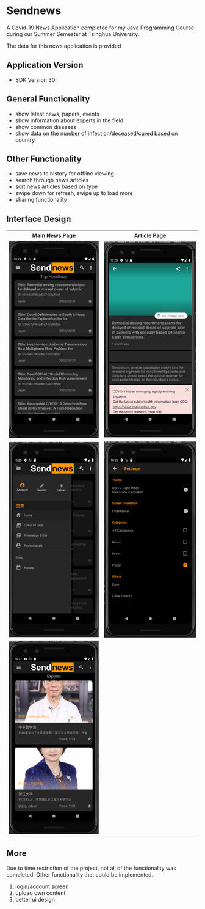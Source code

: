 # Sendnews

A Covid-19 News Application completed for my Java Programming Course during our Summer Semester at Tsinghua University.

The data for this news application is provided 

## Application Version
- SDK Version 30

## General Functionality
- show latest news, papers, events
- show information about experts in the field 
- show common diseases 
- show data on the number of infection/deceased/cured based on country

## Other Functionality
- save news to history for offline viewing
- search through news articles 
- sort news articles based on type
- swipe down for refresh, swipe up to load more
- sharing functionality

## Interface Design
| Main News Page | Article Page |
:-------------------------:|:-------------------------:
![NewsPage](photos/NewsPage.png) | ![Article](photos/Article.png)
| ![Navigation](photos/NavigationDrawer.png) | ![Settings](photos/Settings.png) |
| ![Experts](photos/Experts.png)


## More
Due to time restriction of the project, not all of the functionality was completed. Other functionality that could be implemented. 

1. login/account screen
2. upload own content
3. better ui design